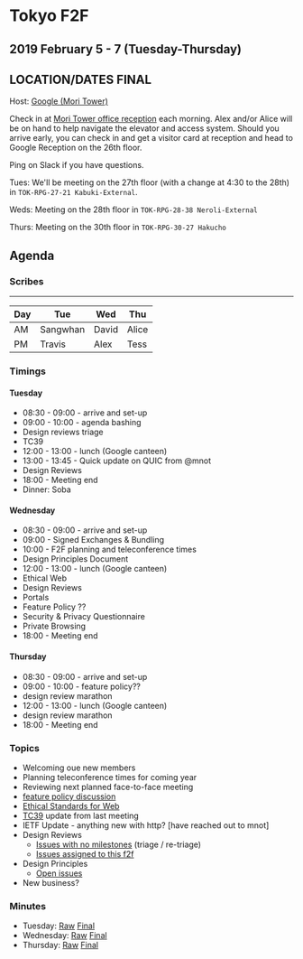 # Tokyo F2F
## 2019 February 5 - 7 (Tuesday-Thursday)
## LOCATION/DATES FINAL

Host: [Google (Mori Tower)](https://goo.gl/maps/ER5NeLY1V2P2)

Check in at [Mori Tower office reception](https://www.mori.co.jp/en/office/japan/roppongihillsmt/image2.html) each morning. Alex and/or Alice will be on hand to help navigate the elevator and access system. Should you arrive early, you can check in and get a visitor card at reception and head to Google Reception on the 26th floor.

Ping on Slack if you have questions.

Tues: We'll be meeting on the 27th floor (with a change at 4:30 to the 28th) in `TOK-RPG-27-21 Kabuki-External`.

Weds: Meeting on the 28th floor in `TOK-RPG-28-38 Neroli-External`

Thurs: Meeting on the 30th floor in `TOK-RPG-30-27 Hakucho`

## Agenda

### Scribes

----
| Day | Tue | Wed | Thu |
|-----|-----|-----|-----|
| AM | Sangwhan | David | Alice |
| PM | Travis | Alex | Tess |

### Timings

#### Tuesday

* 08:30 - 09:00 - arrive and set-up
* 09:00 - 10:00 - agenda bashing
* Design reviews triage
* TC39
* 12:00 - 13:00 - lunch (Google canteen)
* 13:00 - 13:45 - Quick update on QUIC from @mnot  
* Design Reviews
* 18:00 - Meeting end
* Dinner: Soba

#### Wednesday

* 08:30 - 09:00 - arrive and set-up
* 09:00 - Signed Exchanges & Bundling
* 10:00 - F2F planning and teleconference times
* Design Principles Document
* 12:00 - 13:00 - lunch (Google canteen)
* Ethical Web
* Design Reviews
* Portals
* Feature Policy ??
* Security & Privacy Questionnaire
* Private Browsing
* 18:00 - Meeting end

#### Thursday

* 08:30 - 09:00 - arrive and set-up
* 09:00 - 10:00 - feature policy??
* design review marathon
* 12:00 - 13:00 - lunch (Google canteen)
* design review marathon
* 18:00 - Meeting end


### Topics

* Welcoming oue new members
* Planning teleconference times for coming year
* Reviewing next planned face-to-face meeting
* [feature policy discussion](https://github.com/w3c/webappsec-feature-policy/issues/193#issuecomment-459974333)
* [Ethical Standards for Web](https://docs.google.com/document/d/1tGQOFo-d849sagYDvgGzmSpPFDd_Nf47qb0FT6UjQKc/edit)
* [TC39](https://github.com/tc39/agendas/blob/master/2019/01.md) update from last meeting
* IETF Update - anything new with http? [have reached out to mnot]
* Design Reviews
  * [Issues with no milestones](https://github.com/w3ctag/design-reviews/issues?q=is%3Aopen+is%3Aissue+no%3Amilestone) (triage / re-triage)
  * [Issues assigned to this f2f](https://github.com/w3ctag/design-reviews/issues?q=is%3Aopen+is%3Aissue+milestone%3A2019-02-05-f2f)
* Design Principles
  * [Open issues](https://github.com/w3ctag/design-principles/issues)
* New business?


### Minutes

* Tuesday: [Raw](https://cryptpad.w3ctag.org/code/#/2/code/view/geRCrlRuinxwry3zSxpyibkzTUAUSVYyYI8cLc1JHvg/) [Final](./02-05-minutes.md)
* Wednesday: [Raw](https://cryptpad.w3ctag.org/code/#/2/code/view/7j3e6wni9G-jDseaakH342IMRKt2Ec4h8+OaMoYP5ak/) [Final](./02-06-minutes.md)
* Thursday: [Raw](https://cryptpad.w3ctag.org/code/#/2/code/view/PgABV3fUQYNx4vTY8-dCiaaBGUqfwu+jwduYlO6Lzao/) [Final](./02-07-minutes.md)

